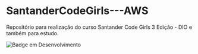 # SantanderCodeGirls---AWS
Repositório para realização do curso Santander Code Girls 3 Edição - DIO e também para estudo.








![Badge em Desenvolvimento](http://img.shields.io/static/v1?label=STATUS&message=EM%20DESENVOLVIMENTO&color=GREEN&style=for-the-badge)
